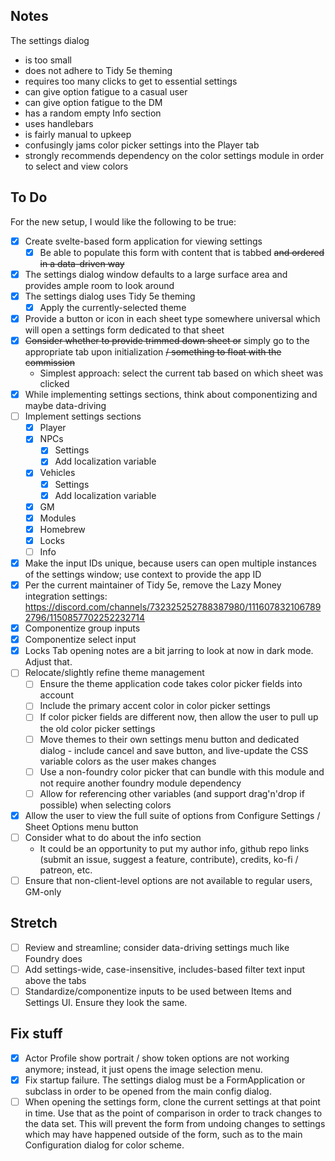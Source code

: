 ## Notes

The settings dialog
- is too small
- does not adhere to Tidy 5e theming
- requires too many clicks to get to essential settings
- can give option fatigue to a casual user
- can give option fatigue to the DM
- has a random empty Info section
- uses handlebars
- is fairly manual to upkeep
- confusingly jams color picker settings into the Player tab
- strongly recommends dependency on the color settings module in order to select and view colors

## To Do

For the new setup, I would like the following to be true:
- [x] Create svelte-based form application for viewing settings
  - [x] Be able to populate this form with content that is tabbed ~~and ordered in a data-driven way~~
- [x] The settings dialog window defaults to a large surface area and provides ample room to look around
- [x] The settings dialog uses Tidy 5e theming
  - [x] Apply the currently-selected theme
- [x] Provide a button or icon in each sheet type somewhere universal which will open a settings form dedicated to that sheet
- [x] ~~Consider whether to provide trimmed down sheet or~~ simply go to the appropriate tab upon initialization ~~/ something to float with the commission~~
  - Simplest approach: select the current tab based on which sheet was clicked
- [x] While implementing settings sections, think about componentizing and maybe data-driving
- [ ] Implement settings sections
  - [x] Player
  - [x] NPCs
    - [x] Settings
    - [x] Add localization variable
  - [x] Vehicles
    - [x] Settings
    - [x] Add localization variable
  - [x] GM
  - [x] Modules
  - [x] Homebrew
  - [x] Locks
  - [ ] Info
- [x] Make the input IDs unique, because users can open multiple instances of the settings window; use context to provide the app ID
- [x] Per the current maintainer of Tidy 5e, remove the Lazy Money integration settings: https://discord.com/channels/732325252788387980/1116078321067892796/1150857702252232714
- [x] Componentize group inputs
- [x] Componentize select input
- [x] Locks Tab opening notes are a bit jarring to look at now in dark mode. Adjust that.
- [ ] Relocate/slightly refine theme management
  - [ ] Ensure the theme application code takes color picker fields into account
  - [ ] Include the primary accent color in color picker settings
  - [ ] If color picker fields are different now, then allow the user to pull up the old color picker settings
  - [ ] Move themes to their own settings menu button and dedicated dialog - include cancel and save button, and live-update the CSS variable colors as the user makes changes
  - [ ] Use a non-foundry color picker that can bundle with this module and not require another foundry module dependency
  - [ ] Allow for referencing other variables (and support drag'n'drop if possible) when selecting colors
- [x] Allow the user to view the full suite of options from Configure Settings / Sheet Options menu button
- [ ] Consider what to do about the info section
  - It could be an opportunity to put my author info, github repo links (submit an issue, suggest a feature, contribute), credits, ko-fi / patreon, etc.
- [ ] Ensure that non-client-level options are not available to regular users, GM-only

## Stretch

- [ ] Review and streamline; consider data-driving settings much like Foundry does
- [ ] Add settings-wide, case-insensitive, includes-based filter text input above the tabs
- [ ] Standardize/componentize inputs to be used between Items and Settings UI. Ensure they look the same.

## Fix stuff

- [x] Actor Profile show portrait / show token options are not working anymore; instead, it just opens the image selection menu.
- [x] Fix startup failure. The settings dialog must be a FormApplication or subclass in order to be opened from the main config dialog.
- [ ] When opening the settings form, clone the current settings at that point in time. Use that as the point of comparison in order to track changes to the data set. This will prevent the form from undoing changes to settings which may have happened outside of the form, such as to the main Configuration dialog for color scheme.